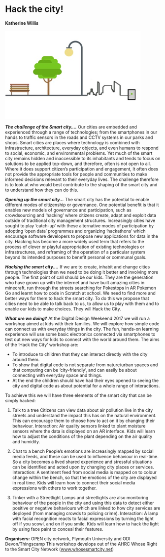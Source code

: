 # Hack the city!

#### Katherine Willis

![Image](Images/05_Willis_Image1.jpg)

**_The challenge of the Smart city…._**
Our cities are embedded and experienced through a range of technologies; from the smartphones in our hands to traffic sensors in the roads and CCTV systems in our parks and shops. Smart cities are places where technology is combined with infrastructure, architecture, everyday objects, and even humans to respond to social, economic, and environmental problems. Yet much of the smart city remains hidden and inaccessible to its inhabitants and tends to focus on solutions to be applied top-down, and therefore, often is not open to all. Where it does support citizen’s participation and engagement, It often does not provide the appropriate tools for people and communities to make informed decisions relevant to their everyday lives.
The challenge therefore is to look at who would best contribute to the shaping of the smart city and to understand how they can do this. 

**_Opening up the smart city…_**
The smart city has the potential to enable different modes of citizenship or governance. One potential benefit is that it enables new models of governance and participation, such as crowdsourcing and ‘hacking’ where citizens create, adapt and exploit data outside of traditional city management structures. Increasingly cities have sought to play ‘catch-up’ with these alternative modes of participation by adopting ‘open data’ programmes and organizing ‘hackathons’ which encourage software developers to propose new applications for data in the city. Hacking has become a more widely used term that refers to the process of clever or playful appropriation of existing technologies or infrastructures, and reframing of the operation of a particular system beyond its intended purposes to benefit personal or communal goals. 

**_Hacking the smart city…._**
If we are to create, inhabit and change cities through technologies then we need to be doing it better and involving more people. The first point of call should be our kids. They are the generation who have grown up with the internet and have built amazing cities in minecraft, run through the streets searching for Pokestops in AR Pokemon Go and learnt how to code in Scratch at school. We need to find more and better ways for them to hack the smart city. To do this we propose that cities need to be able to talk back to us, to allow us to play with them and to enable our kids to make choices. They will Hack the City.

**_What are we doing?_**
At the Digital Design Weekeend 2017 we will run a workshop aimed at kids with their families. We will explore how simple code can connect us with everyday things in the city. The fun, hands-on learning experience will use some basic electronics connected via smartphones to test out new ways for kids to connect with the world around them. The aims of the ‘Hack the City’ workshop are:
+ To introduce to children that they can interact directly with the city around them. 
+ To show that digital code is not separate from nature/urban spaces and that computing can be ‘city-friendly’, and can easily be about connecting with everyday space and things.
+ At the end the children should have had their eyes opened to seeing the city and digital code as about potential for a whole range of interactions. 

To achieve this we will have three elements of the smart city that can be simply hacked:
1.	Talk to a tree
Citizens can view data about air pollution live in the city streets and understand the impact this has on the natural environment. This can encourage them to choose how to act on it by changing their behaviour.
Interaction: Air quality sensors linked to plant moisture sensors where the data is displayed on an AR interface. Kids will learn how to adjust the conditions of the plant depending on the air quality and humidity.

2.	Chat to a bench 
People’s emotions are increasingly mapped by social media feeds, and these can be used to influence behaviour in real-time. So a city becomes a lived shared experience and stressful situations can be identified and acted upon by changing city places or services.
Interaction: A sentiment feed from social media is mapped on to colour change within the bench, so that the emotions of the city are displayed in real time. Kids will learn how to connect their social media expressions with others to work together.

3.	Tinker with a Streetlight
Lamps and streetlights are also monitoring behaviour of the people in the city and using this data to detect either positive or negative behaviours which are linked to how city services are deployed (from managing crowds to policing crime).
Interaction: A lamp with facial recognition reacts to facial expressions by turning the light off if you scowl, and on if you smile. Kids will learn how to hack the light by using face paint to conceal their features. 

**Organisers:** OPEN city network, Plymouth University and ODI Devon/Thingscamp
This workshop develops out of the AHRC Whose Right to the Smart City Network (www.whosesmartcity.net)
